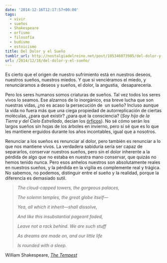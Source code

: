 ```yaml
---
date: '2014-12-16T12:17:57+00:00'
tags:
  - vivir
  - sueños
  - Shakespeare
  - orfismo
  - filosofía
  - budismo
  - estoicismo
title: Del Dolor y el Sueño
tumblr_url: http://nostalgiadelreino.net/post/105346073985/del-dolor-y-el-sueño
url: /2014/12/16/del-dolor-y-el-sueño/
---
```


<p>Es cierto que el origen de nuestro sufrimiento está en nuestros deseos, nuestros sueños, nuestros miedos. Y que si venciéramos el miedo, y renunciáramos a deseos y sueños, el dolor, la angustia,  desaparecería.</p>
<p>Pero los seres humanos somos criaturas de sueños. Tal vez todos los seres vivos lo seamos. Ese alzarnos de lo inorgánico, esa breve lucha que son nuestras vidas, ¿no es acaso la persecución de  un sueño? Incluso aunque la vida no fuera más que una ciega propiedad de autorreplicación de ciertas moléculas, ¿para qué existir? ¿para qué la consciencia? (<em>Soy hijo de la Tierra y del Cielo Estrellado</em>, decían los <a href="http://es.wikipedia.org/wiki/Orfismo">órficos</a>). No sé cómo serán los largos sueños sin hojas de los árboles en invierno, pero sí sé que es lo que les mantiene erguidos durante los años incontables, igual que a nosotros.</p>
<p>Renunciar a los sueños es renunciar al dolor, pero también es renunciar a lo que nos mantiene vivos. La verdadera sabiduría sería ser capaz de separarlos, conservar nuestros sueños, pero sin el dolor inherente a la pérdida de algo que no estaba en nuestra mano conservar, que quizás no hemos tenido nunca. Pero esos anhelos nuestros son absolutamente reales en nuestros sueños, y la pérdida en la vigilia es complemente real y trágica. No sabemos, no podemos, distinguir entre el sueño y la realidad, porque la diferencia es demasiado sutil.</p>

<blockquote>
<p><em>The cloud-capped towers, the gorgeous palaces,</em></p>
<p><em>The solemn temples, the great globe itself—</em></p>
<p><em>Yea, all which it inherit—shall dissolve,</em></p>
<p><em>And like this insubstantial pageant faded,</em></p>
<p><em>Leave not a rack behind. We are such stuff</em></p>
<p><em>As dreams are made on, and our little life</em></p>
<p><em>Is rounded with a sleep.</em></p>
</blockquote>
<p>William Shakespeare, <a href="http://es.wikipedia.org/wiki/La_tempestad_(teatro)"><em>The Tempest</em></a></p>